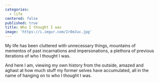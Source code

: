 ```yaml
---
categories:
  - life
centered: false
published: true
title: Who I thought I was
image: 'https://i.imgur.com/Ir8mJuc.jpg'
---
```

My life has been cluttered
with unnecessary things,
mountains of mementos
of past incarnations
and impersonations,
a plethora of previous iterations
of who I thought I was.

And here I am,
viewing my own history from the outside,
amazed and aghast at how much stuff
my former selves have accumulated,
all in the name of hanging on
to who I thought I was.
